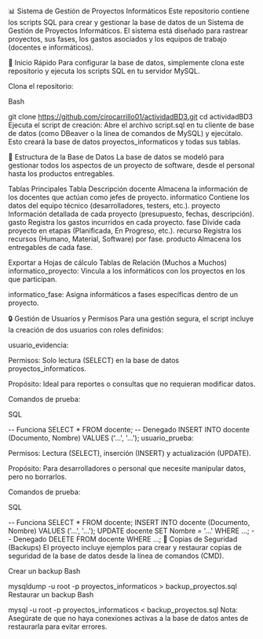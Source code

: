 📊 Sistema de Gestión de Proyectos Informáticos
Este repositorio contiene los scripts SQL para crear y gestionar la base de datos de un Sistema de Gestión de Proyectos Informáticos. El sistema está diseñado para rastrear proyectos, sus fases, los gastos asociados y los equipos de trabajo (docentes e informáticos).

🚀 Inicio Rápido
Para configurar la base de datos, simplemente clona este repositorio y ejecuta los scripts SQL en tu servidor MySQL.

Clona el repositorio:

Bash

git clone https://github.com/cirocarrillo01/actividadBD3.git
cd actividadBD3
Ejecuta el script de creación:
Abre el archivo script.sql en tu cliente de base de datos (como DBeaver o la línea de comandos de MySQL) y ejecútalo. Esto creará la base de datos proyectos_informaticos y todas sus tablas.

📁 Estructura de la Base de Datos
La base de datos se modeló para gestionar todos los aspectos de un proyecto de software, desde el personal hasta los productos entregables.

Tablas Principales
Tabla	Descripción
docente	Almacena la información de los docentes que actúan como jefes de proyecto.
informatico	Contiene los datos del equipo técnico (desarrolladores, testers, etc.).
proyecto	Información detallada de cada proyecto (presupuesto, fechas, descripción).
gasto	Registra los gastos incurridos en cada proyecto.
fase	Divide cada proyecto en etapas (Planificada, En Progreso, etc.).
recurso	Registra los recursos (Humano, Material, Software) por fase.
producto	Almacena los entregables de cada fase.

Exportar a Hojas de cálculo
Tablas de Relación (Muchos a Muchos)
informatico_proyecto: Vincula a los informáticos con los proyectos en los que participan.

informatico_fase: Asigna informáticos a fases específicas dentro de un proyecto.

🔒 Gestión de Usuarios y Permisos
Para una gestión segura, el script incluye la creación de dos usuarios con roles definidos:

usuario_evidencia:

Permisos: Solo lectura (SELECT) en la base de datos proyectos_informaticos.

Propósito: Ideal para reportes o consultas que no requieran modificar datos.

Comandos de prueba:

SQL

-- Funciona
SELECT * FROM docente;
-- Denegado
INSERT INTO docente (Documento, Nombre) VALUES ('...', '...');
usuario_prueba:

Permisos: Lectura (SELECT), inserción (INSERT) y actualización (UPDATE).

Propósito: Para desarrolladores o personal que necesite manipular datos, pero no borrarlos.

Comandos de prueba:

SQL

-- Funciona
SELECT * FROM docente;
INSERT INTO docente (Documento, Nombre) VALUES ('...', '...');
UPDATE docente SET Nombre = '...' WHERE ...;
-- Denegado
DELETE FROM docente WHERE ...;
💾 Copias de Seguridad (Backups)
El proyecto incluye ejemplos para crear y restaurar copias de seguridad de la base de datos desde la línea de comandos (CMD).

Crear un backup
Bash

mysqldump -u root -p proyectos_informaticos > backup_proyectos.sql
Restaurar un backup
Bash

mysql -u root -p proyectos_informaticos < backup_proyectos.sql
Nota: Asegúrate de que no haya conexiones activas a la base de datos antes de restaurarla para evitar errores.
